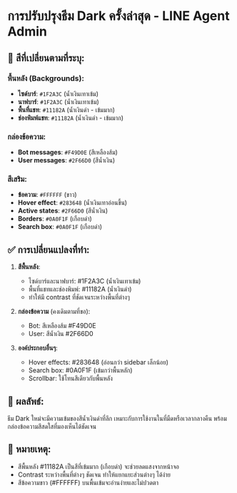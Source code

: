 # การปรับปรุงธีม Dark ครั้งล่าสุด - LINE Agent Admin

## 🎨 สีที่เปลี่ยนตามที่ระบุ:

### พื้นหลัง (Backgrounds):
- **ไซด์บาร์**: `#1F2A3C` (น้ำเงินเทาเข้ม)
- **นาฟบาร์**: `#1F2A3C` (น้ำเงินเทาเข้ม)
- **พื้นที่แชท**: `#11182A` (น้ำเงินดำ - เข้มมาก)
- **ช่องพิมพ์แชท**: `#11182A` (น้ำเงินดำ - เข้มมาก)

### กล่องข้อความ:
- **Bot messages**: `#F49D0E` (สีเหลืองส้ม)
- **User messages**: `#2F66D0` (สีน้ำเงิน)

### สีเสริม:
- **ข้อความ**: `#FFFFFF` (ขาว)
- **Hover effect**: `#283648` (น้ำเงินเทาอ่อนขึ้น)
- **Active states**: `#2F66D0` (สีน้ำเงิน)
- **Borders**: `#0A0F1F` (เกือบดำ)
- **Search box**: `#0A0F1F` (เกือบดำ)

## ✅ การเปลี่ยนแปลงที่ทำ:

1. **สีพื้นหลัง**:
   - ไซด์บาร์และนาฟบาร์: #1F2A3C (น้ำเงินเทาเข้ม)
   - พื้นที่แชทและช่องพิมพ์: #11182A (น้ำเงินดำ)
   - ทำให้มี contrast ที่ชัดเจนระหว่างพื้นที่ต่างๆ

2. **กล่องข้อความ** (คงเดิมตามที่ขอ):
   - Bot: สีเหลืองส้ม #F49D0E
   - User: สีน้ำเงิน #2F66D0

3. **องค์ประกอบอื่นๆ**:
   - Hover effects: #283648 (อ่อนกว่า sidebar เล็กน้อย)
   - Search box: #0A0F1F (เข้มกว่าพื้นหลัก)
   - Scrollbar: ใช้โทนสีเดียวกับพื้นหลัง

## 🌙 ผลลัพธ์:
ธีม Dark ใหม่จะมีความเข้มของสีน้ำเงินดำที่ลึก เหมาะกับการใช้งานในที่มืดหรือเวลากลางคืน พร้อมกล่องข้อความสีสดใสที่มองเห็นได้ชัดเจน

## 📌 หมายเหตุ:
- สีพื้นหลัง #11182A เป็นสีที่เข้มมาก (เกือบดำ) จะช่วยลดแสงจากหน้าจอ
- Contrast ระหว่างพื้นที่ต่างๆ ชัดเจน ทำให้แยกแยะส่วนต่างๆ ได้ง่าย
- สีข้อความขาว (#FFFFFF) บนพื้นเข้มจะอ่านง่ายและไม่ปวดตา
